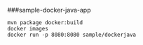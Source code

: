 ###sample-docker-java-app

```shell script
mvn package docker:build
docker images
docker run -p 8080:8080 sample/dockerjava
```
